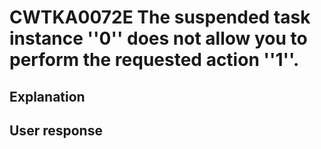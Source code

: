 # CWTKA0072E The suspended task instance ''0'' does not allow you to perform the requested action ''1''.

## Explanation

## User response